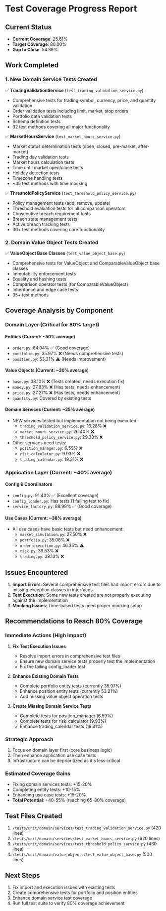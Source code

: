 # Test Coverage Progress Report

## Current Status

- **Current Coverage**: 25.61%
- **Target Coverage**: 80.00%
- **Gap to Close**: 54.39%

## Work Completed

### 1. New Domain Service Tests Created

✅ **TradingValidationService** (`test_trading_validation_service.py`)

- Comprehensive tests for trading symbol, currency, price, and quantity validation
- Order validation tests including limit, market, stop orders
- Portfolio data validation tests
- Schema definition tests
- 32 test methods covering all major functionality

✅ **MarketHoursService** (`test_market_hours_service.py`)

- Market status determination tests (open, closed, pre-market, after-market)
- Trading day validation tests
- Market hours calculation tests
- Time until market open/close tests
- Holiday detection tests
- Timezone handling tests
- ~45 test methods with time mocking

✅ **ThresholdPolicyService** (`test_threshold_policy_service.py`)

- Policy management tests (add, remove, update)
- Threshold evaluation tests for all comparison operators
- Consecutive breach requirement tests
- Breach state management tests
- Active breach tracking tests
- 30+ test methods covering core functionality

### 2. Domain Value Object Tests Created

✅ **ValueObject Base Classes** (`test_value_object_base.py`)

- Comprehensive tests for ValueObject and ComparableValueObject base classes
- Immutability enforcement tests
- Equality and hashing tests
- Comparison operator tests (for ComparableValueObject)
- Inheritance and edge case tests
- 35+ test methods

## Coverage Analysis by Component

### Domain Layer (Critical for 80% target)

#### Entities (Current: ~50% average)

- `order.py`: 64.04% ✅ (Good coverage)
- `portfolio.py`: 35.97% ❌ (Needs comprehensive tests)
- `position.py`: 53.21% ⚠️ (Needs improvement)

#### Value Objects (Current: ~30% average)

- `base.py`: 38.10% ❌ (Tests created, needs execution fix)
- `money.py`: 27.83% ❌ (Has tests, needs enhancement)
- `price.py`: 27.27% ❌ (Has tests, needs enhancement)
- `quantity.py`: Covered by existing tests

#### Domain Services (Current: ~25% average)

- NEW services tested but implementation not being executed:
  - `trading_validation_service.py`: 16.28% ❌
  - `market_hours_service.py`: 26.40% ❌
  - `threshold_policy_service.py`: 29.38% ❌
- Other services need tests:
  - `position_manager.py`: 6.59% ❌
  - `risk_calculator.py`: 9.93% ❌
  - `trading_calendar.py`: 19.31% ❌

### Application Layer (Current: ~40% average)

#### Config & Coordinators

- `config.py`: 91.43% ✅ (Excellent coverage)
- `config_loader.py`: Has tests (1 failing test to fix)
- `service_factory.py`: 88.99% ✅ (Good coverage)

#### Use Cases (Current: ~38% average)

- All use cases have basic tests but need enhancement:
  - `market_simulation.py`: 27.50% ❌
  - `portfolio.py`: 35.08% ❌
  - `order_execution.py`: 46.35% ⚠️
  - `risk.py`: 39.53% ❌
  - `trading.py`: 39.13% ❌

## Issues Encountered

1. **Import Errors**: Several comprehensive test files had import errors due to missing exception classes in interfaces
2. **Test Execution**: Some new tests created are not properly executing against the implementation
3. **Mocking Issues**: Time-based tests need proper mocking setup

## Recommendations to Reach 80% Coverage

### Immediate Actions (High Impact)

1. **Fix Test Execution Issues**
   - Resolve import errors in comprehensive test files
   - Ensure new domain service tests properly test the implementation
   - Fix the failing config_loader test

2. **Enhance Existing Domain Tests**
   - Complete portfolio entity tests (currently 35.97%)
   - Enhance position entity tests (currently 53.21%)
   - Add missing value object operation tests

3. **Create Missing Domain Service Tests**
   - Complete tests for position_manager (6.59%)
   - Complete tests for risk_calculator (9.93%)
   - Enhance trading_calendar tests (19.31%)

### Strategic Approach

1. Focus on domain layer first (core business logic)
2. Then enhance application use case tests
3. Infrastructure can be deprioritized as it's less critical

### Estimated Coverage Gains

- Fixing domain services tests: +15-20%
- Completing entity tests: +10-15%
- Enhancing use case tests: +15-20%
- **Total Potential**: +40-55% (reaching 65-80% coverage)

## Test Files Created

1. `/tests/unit/domain/services/test_trading_validation_service.py` (420 lines)
2. `/tests/unit/domain/services/test_market_hours_service.py` (620 lines)
3. `/tests/unit/domain/services/test_threshold_policy_service.py` (430 lines)
4. `/tests/unit/domain/value_objects/test_value_object_base.py` (500 lines)

## Next Steps

1. Fix import and execution issues with existing tests
2. Create comprehensive tests for portfolio and position entities
3. Enhance domain service test coverage
4. Run full test suite to verify 80% coverage achievement
